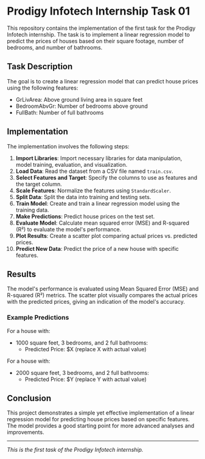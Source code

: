 # Prodigy Infotech Internship Task 01

This repository contains the implementation of the first task for the Prodigy Infotech internship. The task is to implement a linear regression model to predict the prices of houses based on their square footage, number of bedrooms, and number of bathrooms.

## Task Description

The goal is to create a linear regression model that can predict house prices using the following features:
- GrLivArea: Above ground living area in square feet
- BedroomAbvGr: Number of bedrooms above ground
- FullBath: Number of full bathrooms

## Implementation

The implementation involves the following steps:

1. **Import Libraries**: Import necessary libraries for data manipulation, model training, evaluation, and visualization.
2. **Load Data**: Read the dataset from a CSV file named `train.csv`.
3. **Select Features and Target**: Specify the columns to use as features and the target column.
4. **Scale Features**: Normalize the features using `StandardScaler`.
5. **Split Data**: Split the data into training and testing sets.
6. **Train Model**: Create and train a linear regression model using the training data.
7. **Make Predictions**: Predict house prices on the test set.
8. **Evaluate Model**: Calculate mean squared error (MSE) and R-squared (R²) to evaluate the model's performance.
9. **Plot Results**: Create a scatter plot comparing actual prices vs. predicted prices.
10. **Predict New Data**: Predict the price of a new house with specific features.

## Results

The model's performance is evaluated using Mean Squared Error (MSE) and R-squared (R²) metrics. The scatter plot visually compares the actual prices with the predicted prices, giving an indication of the model's accuracy.

### Example Predictions

For a house with:
- 1000 square feet, 3 bedrooms, and 2 full bathrooms:
  - Predicted Price: \$X (replace X with actual value)
  
For a house with:
- 2000 square feet, 3 bedrooms, and 2 full bathrooms:
  - Predicted Price: \$Y (replace Y with actual value)

## Conclusion

This project demonstrates a simple yet effective implementation of a linear regression model for predicting house prices based on specific features. The model provides a good starting point for more advanced analyses and improvements.

---

*This is the first task of the Prodigy Infotech internship.*

